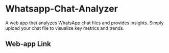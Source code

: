 # Whatsapp-Chat-Analyzer
A web app that analyzes WhatsApp chat files and provides insights. Simply upload your chat file to visualize key metrics and trends.


## Web-app Link



